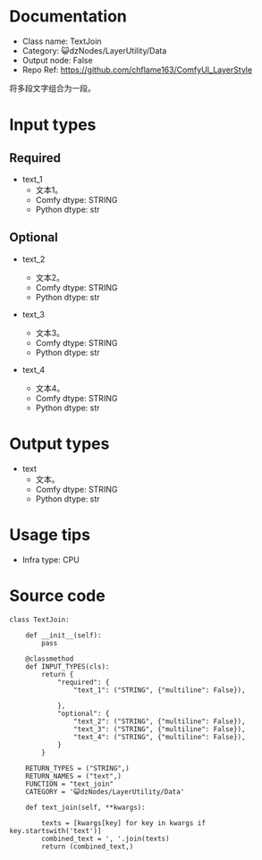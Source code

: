 # Documentation
- Class name: TextJoin
- Category: 😺dzNodes/LayerUtility/Data
- Output node: False
- Repo Ref: https://github.com/chflame163/ComfyUI_LayerStyle

将多段文字组合为一段。

# Input types

## Required

- text_1
    - 文本1。
    - Comfy dtype: STRING
    - Python dtype: str

## Optional

- text_2
    - 文本2。
    - Comfy dtype: STRING
    - Python dtype: str

- text_3
    - 文本3。
    - Comfy dtype: STRING
    - Python dtype: str

- text_4
    - 文本4。
    - Comfy dtype: STRING
    - Python dtype: str

# Output types

- text
    - 文本。
    - Comfy dtype: STRING
    - Python dtype: str

# Usage tips
- Infra type: CPU

# Source code
```
class TextJoin:

    def __init__(self):
        pass

    @classmethod
    def INPUT_TYPES(cls):
        return {
            "required": {
                "text_1": ("STRING", {"multiline": False}),

            },
            "optional": {
                "text_2": ("STRING", {"multiline": False}),
                "text_3": ("STRING", {"multiline": False}),
                "text_4": ("STRING", {"multiline": False}),
            }
        }

    RETURN_TYPES = ("STRING",)
    RETURN_NAMES = ("text",)
    FUNCTION = "text_join"
    CATEGORY = '😺dzNodes/LayerUtility/Data'

    def text_join(self, **kwargs):

        texts = [kwargs[key] for key in kwargs if key.startswith('text')]
        combined_text = ', '.join(texts)
        return (combined_text,)
```